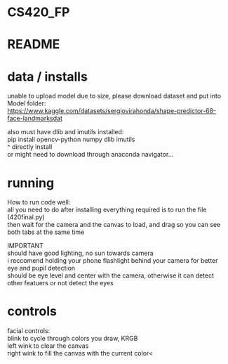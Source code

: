 # CS420_FP
# README

# data / installs
unable to upload model due to size, please download dataset and put into Model folder: <br/>
  https://www.kaggle.com/datasets/sergiovirahonda/shape-predictor-68-face-landmarksdat<br/>

also must have dlib and imutils installed:<br/>
  pip install opencv-python numpy dlib imutils<br/>
  ^ directly install<br/>
  or might need to download through anaconda navigator...<br/>
  
# running
How to run code well:<br/>
  all you need to do after installing everything required is to run the file (420final.py)<br/>
  then wait for the camera and the canvas to load, and drag so you can see both tabs at the same time<br/>

IMPORTANT<br/>
  should have good lighting, no sun towards camera<br/>
  i reccomend holding your phone flashlight behind your camera for better eye and pupil detection<br/>
  should be eye level and center with the camera, otherwise it can detect other featuers or not detect the eyes<br/>

# controls
facial controls:<br/>
  blink to cycle through colors you draw, KRGB<br/>
  left wink to clear the canvas<br/>
  right wink to fill the canvas with the current color<<br/>
